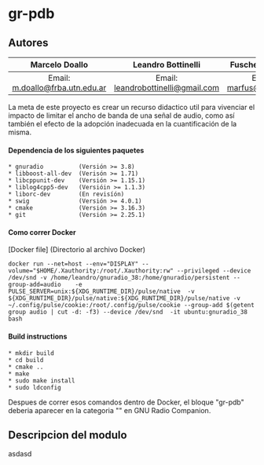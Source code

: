 # gr-pdb

## Autores

  Marcelo Doallo                    |  Leandro Bottinelli                    | Fuschetto Martin
:----------------------------------:|:--------------------------------------:|:-------------------------:
Email: <m.doallo@frba.utn.edu.ar>   | Email: <leandrobottinelli@gmail.com>   | Email: <marfus@hotmail.es>

La meta de este proyecto es crear un recurso didactico util para vivenciar el impacto de limitar el ancho de banda de una señal de audio, como así también el efecto de la adopción inadecuada en la cuantificación de la misma.


#### Dependencia de los siguientes paquetes

    * gnuradio          (Versión >= 3.8)
    * libboost-all-dev  (Verisón >= 1.71)
    * libcppunit-dev    (Versión >= 1.15.1)
    * liblog4cpp5-dev   (Versióin >= 1.1.3)
    * liborc-dev        (En revisíón)
    * swig              (Versión >= 4.0.1)
    * cmake             (Versión >= 3.16.3)
    * git               (Versión >= 2.25.1)
    
#### Como correr Docker 

[Docker file] (Directorio al archivo Docker)

```
docker run --net=host --env="DISPLAY" --volume="$HOME/.Xauthority:/root/.Xauthority:rw" --privileged --device /dev/snd -v /home/leandro/gnuradio_38:/home/gnuradio/persistent --group-add=audio    -e PULSE_SERVER=unix:${XDG_RUNTIME_DIR}/pulse/native  -v ${XDG_RUNTIME_DIR}/pulse/native:${XDG_RUNTIME_DIR}/pulse/native -v ~/.config/pulse/cookie:/root/.config/pulse/cookie --group-add $(getent group audio | cut -d: -f3) --device /dev/snd  -it ubuntu:gnuradio_38 bash
```

#### Build instructions

    * mkdir build
    * cd build
    * cmake ..
    * make
    * sudo make install
    * sudo ldconfig


Despues de correr esos comandos dentro de Docker, el bloque "gr-pdb" deberia aparecer en la categoria "" en GNU Radio Companion.

## Descripcion del modulo 

asdasd

